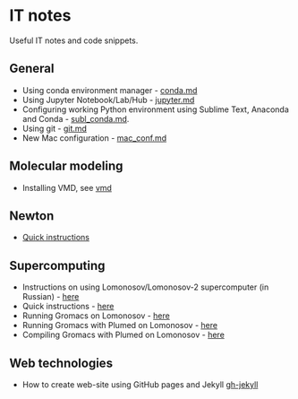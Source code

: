 # IT notes
Useful IT notes and code snippets.

## General
- Using conda environment manager - [conda.md](conda.md)
- Using Jupyter Notebook/Lab/Hub - [jupyter.md](jupyter.md)
- Configuring working Python environment using Sublime Text, Anaconda and Conda - [subl_conda.md](subl_conda.md).
- Using git - [git.md](git.md)
- New Mac configuration - [mac_conf.md](mac_conf.md)

## Molecular modeling
- Installing VMD, see [vmd](vmd)

## Newton
- [Quick instructions](newton_cheatcheet.md)

## Supercomputing
- Instructions on using Lomonosov/Lomonosov-2 supercomputer (in Russian) - [here](lomonosov.md)
- Quick instructions - [here](lomo_quick.md)
- Running Gromacs on Lomonosov - [here](gmx_lomo.md)
- Running Gromacs with Plumed on Lomonosov - [here](gmx_lomo_plumed.md)
- Compiling Gromacs with Plumed on Lomonosov - [here](gmx_compile_lomo_plumed.md)

## Web technologies
- How to create web-site using GitHub pages and Jekyll [gh-jekyll](gh-jekyll.md)
